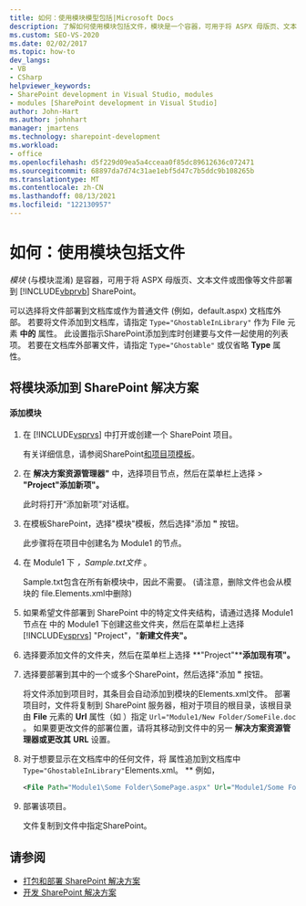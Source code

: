 ```yaml
---
title: 如何：使用模块模型包括|Microsoft Docs
description: 了解如何使用模块包括文件，模块是一个容器，可用于将 ASPX 母版页、文本文件或图像等文件部署到SharePoint。
ms.custom: SEO-VS-2020
ms.date: 02/02/2017
ms.topic: how-to
dev_langs:
- VB
- CSharp
helpviewer_keywords:
- SharePoint development in Visual Studio, modules
- modules [SharePoint development in Visual Studio]
author: John-Hart
ms.author: johnhart
manager: jmartens
ms.technology: sharepoint-development
ms.workload:
- office
ms.openlocfilehash: d5f229d09ea5a4cceaa0f85dc89612636c072471
ms.sourcegitcommit: 68897da7d74c31ae1ebf5d47c7b5ddc9b108265b
ms.translationtype: MT
ms.contentlocale: zh-CN
ms.lasthandoff: 08/13/2021
ms.locfileid: "122130957"
---
```

# <a name="how-to-include-files-by-using-a-module"></a>如何：使用模块包括文件
  *模块* (与模块混淆) 是容器，可用于将 ASPX 母版页、文本文件或图像等文件部署到 [!INCLUDE[vbprvb](../sharepoint/includes/vbprvb-md.md)] SharePoint。

 可以选择将文件部署到文档库或作为普通文件 (例如，default.aspx) 文档库外部。 若要将文件添加到文档库，请指定 `Type="GhostableInLibrary"` 作为 File 元素 **中的** 属性。 此设置指示SharePoint添加到库时创建要与文件一起使用的列表项。 若要在文档库外部署文件，请指定 `Type="Ghostable"` 或仅省略 **Type** 属性。

## <a name="add-a-module-to-a-sharepoint-solution"></a>将模块添加到 SharePoint 解决方案

#### <a name="to-add-a-module"></a>添加模块

1. 在 [!INCLUDE[vsprvs](../sharepoint/includes/vsprvs-md.md)] 中打开或创建一个 SharePoint 项目。

     有关详细信息，请参阅SharePoint[和项目项模板](../sharepoint/sharepoint-project-and-project-item-templates.md)。

2. 在 **解决方案资源管理器"** 中，选择项目节点，然后在菜单栏上选择  >  **"Project"添加新项"。**

     此时将打开“添加新项”对话框。

3. 在模板SharePoint，选择"模块"模板，然后选择"添加 **"** 按钮。

     此步骤将在项目中创建名为 Module1 的节点。

4. 在 Module1 下 *，Sample.txt文件* 。

     Sample.txt包含在所有新模块中，因此不需要。  (请注意，删除文件也会从模块的 file.Elements.xml中删除) 

5. 如果希望文件部署到 SharePoint 中的特定文件夹结构，请通过选择 Module1 节点在 中的 Module1 下创建这些文件夹，然后在菜单栏上选择 [!INCLUDE[vsprvs](../sharepoint/includes/vsprvs-md.md)] "Project"，"**新建文件夹"。** 

6. 选择要添加文件的文件夹，然后在菜单栏上选择 **"Project"****添加现有项"。**

7. 选择要部署到其中的一个或多个SharePoint，然后选择"添加 **"** 按钮。

     将文件添加到项目时，其条目会自动添加到模块的Elements.xml文件。 部署项目时，文件将复制到 SharePoint 服务器，相对于项目的根目录，该根目录由 **File** 元素的 **Url** 属性（如 ）指定 `Url="Module1/New Folder/SomeFile.doc` 。 如果要更改文件的部署位置，请将其移动到文件中的另一 **解决方案资源管理器或更改其** **URL** 设置。

8. 对于想要显示在文档库中的任何文件，将 属性追加到文档库中 `Type="GhostableInLibrary"`Elements.xml。 ** 例如，

    ```xml
    <File Path="Module1\Some Folder\SomePage.aspx" Url="Module1/Some Folder/SomePage.aspx" Type="GhostableInLibrary" />
    ```

9. 部署该项目。

     文件复制到文件中指定SharePoint。

## <a name="see-also"></a>请参阅
- [打包和部署 SharePoint 解决方案](../sharepoint/packaging-and-deploying-sharepoint-solutions.md)
- [开发 SharePoint 解决方案](../sharepoint/developing-sharepoint-solutions.md)
